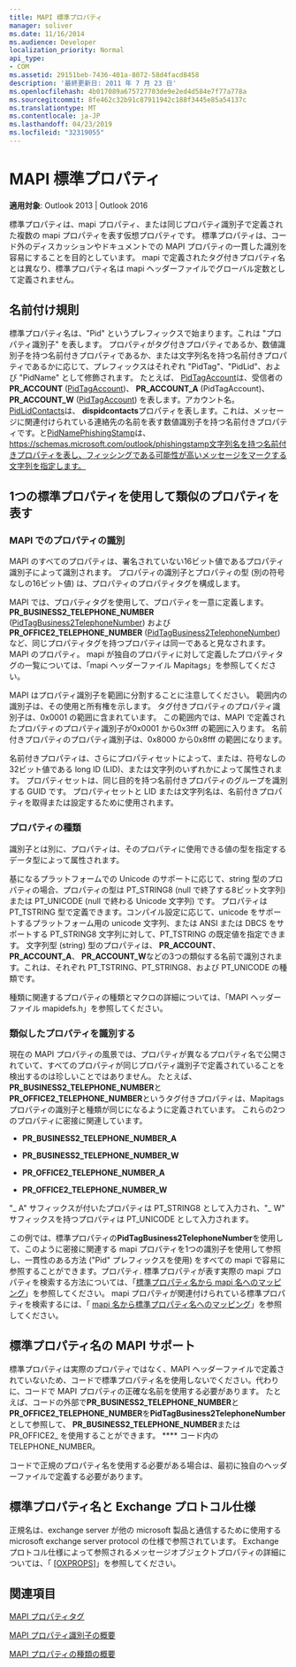 ```yaml
---
title: MAPI 標準プロパティ
manager: soliver
ms.date: 11/16/2014
ms.audience: Developer
localization_priority: Normal
api_type:
- COM
ms.assetid: 29151beb-7436-401a-8072-58d4facd8458
description: '最終更新日: 2011 年 7 月 23 日'
ms.openlocfilehash: 4b017089a675727703de9e2ed4d584e7f77a778a
ms.sourcegitcommit: 8fe462c32b91c87911942c188f3445e85a54137c
ms.translationtype: MT
ms.contentlocale: ja-JP
ms.lasthandoff: 04/23/2019
ms.locfileid: "32319055"
---
```

# <a name="mapi-canonical-properties"></a>MAPI 標準プロパティ

  
  
**適用対象**: Outlook 2013 | Outlook 2016 
  
標準プロパティは、mapi プロパティ、または同じプロパティ識別子で定義された複数の mapi プロパティを表す仮想プロパティです。 標準プロパティは、コード外のディスカッションやドキュメントでの MAPI プロパティの一貫した識別を容易にすることを目的としています。 mapi で定義されたタグ付きプロパティ名とは異なり、標準プロパティ名は mapi ヘッダーファイルでグローバル定数として定義されません。
  
## <a name="naming-conventions"></a>名前付け規則

標準プロパティ名は、"Pid" というプレフィックスで始まります。これは "プロパティ識別子" を表します。 プロパティがタグ付きプロパティであるか、数値識別子を持つ名前付きプロパティであるか、または文字列名を持つ名前付きプロパティであるかに応じて、プレフィックスはそれぞれ "PidTag"、"PidLid"、および "PidName" として修飾されます。 たとえば、 [PidTagAccount](pidtagaccount-canonical-property.md)は、受信者の**PR_ACCOUNT** ([PidTagAccount](pidtagaccount-canonical-property.md))、 **PR_ACCOUNT_A** (PidTagAccount[](pidtagaccount-canonical-property.md))、 **PR_ACCOUNT_W** ([PidTagAccount](pidtagaccount-canonical-property.md)) を表します。アカウント名。[PidLidContacts](pidlidcontacts-canonical-property.md)は、 **dispidcontacts**プロパティを表します。これは、メッセージに関連付けられている連絡先の名前を表す数値識別子を持つ名前付きプロパティです。と[PidNamePhishingStamp](pidnamephishingstamp-canonical-property.md)は、https://schemas.microsoft.com/outlook/phishingstamp文字列名を持つ名前付きプロパティを表し、フィッシングである可能性が高いメッセージをマークする文字列を指定します。 
  
## <a name="representing-similar-properties-using-one-canonical-property"></a>1つの標準プロパティを使用して類似のプロパティを表す

### <a name="identifying-properties-in-mapi"></a>MAPI でのプロパティの識別

MAPI のすべてのプロパティは、署名されていない16ビット値であるプロパティ識別子によって識別されます。 プロパティの識別子とプロパティの型 (別の符号なしの16ビット値) は、プロパティのプロパティタグを構成します。 
  
MAPI では、プロパティタグを使用して、プロパティを一意に定義します。 **PR_BUSINESS2_TELEPHONE_NUMBER** ([PidTagBusiness2TelephoneNumber](pidtagbusiness2telephonenumber-canonical-property.md)) および**PR_OFFICE2_TELEPHONE_NUMBER** ([PidTagBusiness2TelephoneNumber](pidtagbusiness2telephonenumber-canonical-property.md)) など、同じプロパティタグを持つプロパティは同一であると見なされます。MAPI のプロパティ。 mapi が独自のプロパティに対して定義したプロパティタグの一覧については、「mapi ヘッダーファイル Mapitags」を参照してください。
  
MAPI はプロパティ識別子を範囲に分割することに注意してください。 範囲内の識別子は、その使用と所有権を示します。 タグ付きプロパティのプロパティ識別子は、0x0001 の範囲に含まれています。 この範囲内では、MAPI で定義されたプロパティのプロパティ識別子が0x0001 から0x3fff の範囲に入ります。 名前付きプロパティのプロパティ識別子は、0x8000 から0x8fff の範囲になります。 
  
名前付きプロパティは、さらにプロパティセットによって、または、符号なしの32ビット値である long ID (LID)、または文字列のいずれかによって属性されます。 プロパティセットは、同じ目的を持つ名前付きプロパティのグループを識別する GUID です。 プロパティセットと LID または文字列名は、名前付きプロパティを取得または設定するために使用されます。
  
### <a name="property-type"></a>プロパティの種類

識別子とは別に、プロパティは、そのプロパティに使用できる値の型を指定するデータ型によって属性されます。
  
基になるプラットフォームでの Unicode のサポートに応じて、string 型のプロパティの場合、プロパティの型は PT_STRING8 (null で終了する8ビット文字列) または PT_UNICODE (null で終わる Unicode 文字列) です。 プロパティは PT_TSTRING 型で定義できます。コンパイル設定に応じて、unicode をサポートするプラットフォーム用の unicode 文字列、または ANSI または DBCS をサポートする PT_STRING8 文字列に対して、PT_TSTRING の既定値を指定できます。 文字列型 (string) 型のプロパティは、 **PR_ACCOUNT**、 **PR_ACCOUNT_A**、 **PR_ACCOUNT_W**などの3つの類似する名前で識別されます。これは、それぞれ PT_TSTRING、PT_STRING8、および PT_UNICODE の種類です。
  
種類に関連するプロパティの種類とマクロの詳細については、「MAPI ヘッダーファイル mapidefs.h」を参照してください。
  
### <a name="identifying-similar-properties"></a>類似したプロパティを識別する

現在の MAPI プロパティの風景では、プロパティが異なるプロパティ名で公開されていて、すべてのプロパティが同じプロパティ識別子で定義されていることを検出するのは珍しいことではありません。 たとえば、 **PR_BUSINESS2_TELEPHONE_NUMBER**と**PR_OFFICE2_TELEPHONE_NUMBER**というタグ付きプロパティは、Mapitags プロパティの識別子と種類が同じになるように定義されています。 これらの2つのプロパティに密接に関連しています。
  
- **PR_BUSINESS2_TELEPHONE_NUMBER_A**
    
- **PR_BUSINESS2_TELEPHONE_NUMBER_W**
    
- **PR_OFFICE2_TELEPHONE_NUMBER_A**
    
- **PR_OFFICE2_TELEPHONE_NUMBER_W**
    
"_ A" サフィックスが付いたプロパティは PT_STRING8 として入力され、"_ W" サフィックスを持つプロパティは PT_UNICODE として入力されます。
  
この例では、標準プロパティの**PidTagBusiness2TelephoneNumber**を使用して、このように密接に関連する mapi プロパティを1つの識別子を使用して参照し、一貫性のある方法 ("Pid" プレフィックスを使用) をすべての mapi で容易に参照することができます。プロパティ. 標準プロパティが表す実際の mapi プロパティを検索する方法については、「[標準プロパティ名から mapi 名へのマッピング](mapping-canonical-property-names-to-mapi-names.md)」を参照してください。 mapi プロパティが関連付けられている標準プロパティを検索するには、「 [mapi 名から標準プロパティ名へのマッピング](mapping-mapi-names-to-canonical-property-names.md)」を参照してください。
  
## <a name="mapi-support-of-canonical-property-names"></a>標準プロパティ名の MAPI サポート

標準プロパティは実際のプロパティではなく、MAPI ヘッダーファイルで定義されていないため、コードで標準プロパティ名を使用しないでください。代わりに、コードで MAPI プロパティの正確な名前を使用する必要があります。 たとえば、コードの外部で**PR_BUSINESS2_TELEPHONE_NUMBER**と**PR_OFFICE2_TELEPHONE_NUMBER**を**PidTagBusiness2TelephoneNumber**として参照して、 **PR_BUSINESS2_TELEPHONE_NUMBER**または PR_OFFICE2_ を使用することができます。 **** コード内の TELEPHONE_NUMBER。 
  
コードで正規のプロパティ名を使用する必要がある場合は、最初に独自のヘッダーファイルで定義する必要があります。
  
## <a name="canonical-property-names-and-exchange-protocol-specifications"></a>標準プロパティ名と Exchange プロトコル仕様

正規名は、exchange server が他の microsoft 製品と通信するために使用する microsoft exchange server protocol の仕様で参照されています。 Exchange プロトコル仕様によって参照されるメッセージオブジェクトプロパティの詳細については、「 [[OXPROPS]](https://msdn.microsoft.com/library/f6ab1613-aefe-447d-a49c-18217230b148%28Office.15%29.aspx)」を参照してください。
  
## <a name="see-also"></a>関連項目



[MAPI プロパティタグ](mapi-property-tags.md)
  
[MAPI プロパティ識別子の概要](mapi-property-identifier-overview.md)
  
[MAPI プロパティの種類の概要](mapi-property-type-overview.md)

